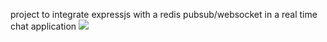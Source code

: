 project to integrate expressjs with a redis pubsub/websocket in a real time chat application
![](websocket_pubsub.gif)
